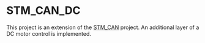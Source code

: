 # STM_CAN_DC

This project is an extension of the [STM_CAN](https://github.com/VanyaTsekhavoi/STM_CAN/tree/master) project. An additional layer of a DC motor control is implemented.
